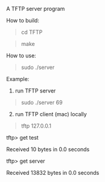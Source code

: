 A TFTP server program

How to build:

>cd TFTP

>make

How to use:

>sudo ./server <port num>

Example:

1. run TFTP server

>sudo ./server 69

2. run TFTP client (mac) locally

>tftp 127.0.0.1

tftp> get test

Received 10 bytes in 0.0 seconds

tftp> get server

Received 13832 bytes in 0.0 seconds
